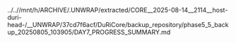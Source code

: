 ../..//mnt/h/ARCHIVE/.UNWRAP/extracted/CORE__2025-08-14__2114__host-duri-head-/__UNWRAP/37cd7f6acf/DuRiCore/backup_repository/phase5_5_backup_20250805_103905/DAY7_PROGRESS_SUMMARY.md